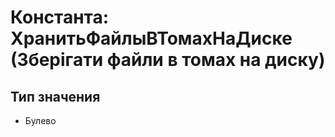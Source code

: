 ﻿# Константа: ХранитьФайлыВТомахНаДиске (Зберігати файли в томах на диску)

## Тип значения

- Булево

